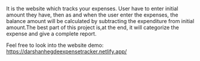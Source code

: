 It is the website which tracks your expenses. User have to enter initial amount they have, then as and when the user enter the expenses, the balance amount will be calculated by subtracting the expenditure from initial amount.The best part of this project is,at the end, it will categorize the expense and give a complete report.

Feel free to look into the website demo: https://darshanhegdeexpensetracker.netlify.app/
